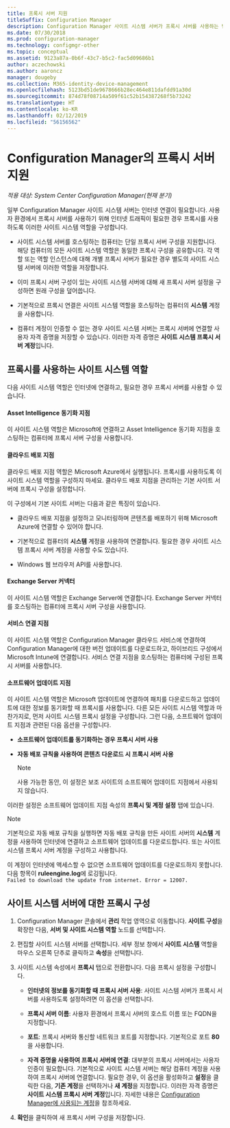 ```yaml
---
title: 프록시 서버 지원
titleSuffix: Configuration Manager
description: Configuration Manager 사이트 시스템 서버가 프록시 서버를 사용하는 방법에 대해 알아봅니다.
ms.date: 07/30/2018
ms.prod: configuration-manager
ms.technology: configmgr-other
ms.topic: conceptual
ms.assetid: 9123a87a-0b6f-43c7-b5c2-fac5d09686b1
author: aczechowski
ms.author: aaroncz
manager: dougeby
ms.collection: M365-identity-device-management
ms.openlocfilehash: 5123bd51de9678666b28ec464e811dafdd91a30d
ms.sourcegitcommit: 874d78f08714a509f61c52b154387268f5b73242
ms.translationtype: HT
ms.contentlocale: ko-KR
ms.lasthandoff: 02/12/2019
ms.locfileid: "56156562"
---
```

# <a name="proxy-server-support-in-configuration-manager"></a>Configuration Manager의 프록시 서버 지원

*적용 대상: System Center Configuration Manager(현재 분기)*

일부 Configuration Manager 사이트 시스템 서버는 인터넷 연결이 필요합니다. 사용자 환경에서 프록시 서버를 사용하기 위해 인터넷 트래픽이 필요한 경우 프록시를 사용하도록 이러한 사이트 시스템 역할을 구성합니다.  

-   사이트 시스템 서버를 호스팅하는 컴퓨터는 단일 프록시 서버 구성을 지원합니다. 해당 컴퓨터의 모든 사이트 시스템 역할은 동일한 프록시 구성을 공유합니다. 각 역할 또는 역할 인스턴스에 대해 개별 프록시 서버가 필요한 경우 별도의 사이트 시스템 서버에 이러한 역할을 저장합니다.  

-   이미 프록시 서버 구성이 있는 사이트 시스템 서버에 대해 새 프록시 서버 설정을 구성하면 원래 구성을 덮어씁니다.  

-   기본적으로 프록시 연결은 사이트 시스템 역할을 호스팅하는 컴퓨터의 **시스템** 계정을 사용합니다.  

-   컴퓨터 계정이 인증할 수 없는 경우 사이트 시스템 서버는 프록시 서버에 연결할 사용자 자격 증명을 저장할 수 있습니다. 이러한 자격 증명은 **사이트 시스템 프록시 서버 계정**입니다.  



## <a name="site-system-roles-that-use-a-proxy"></a>프록시를 사용하는 사이트 시스템 역할

다음 사이트 시스템 역할은 인터넷에 연결하고, 필요한 경우 프록시 서버를 사용할 수 있습니다.  


#### <a name="asset-intelligence-synchronization-point"></a>Asset Intelligence 동기화 지점
이 사이트 시스템 역할은 Microsoft에 연결하고 Asset Intelligence 동기화 지점을 호스팅하는 컴퓨터에 프록시 서버 구성을 사용합니다.  


#### <a name="cloud-distribution-point"></a>클라우드 배포 지점
클라우드 배포 지점 역할은 Microsoft Azure에서 실행됩니다. 프록시를 사용하도록 이 사이트 시스템 역할을 구성하지 마세요. 클라우드 배포 지점을 관리하는 기본 사이트 서버에 프록시 구성을 설정합니다.  

이 구성에서 기본 사이트 서버는 다음과 같은 특징이 있습니다.  

-   클라우드 배포 지점을 설정하고 모니터링하며 콘텐츠를 배포하기 위해 Microsoft Azure에 연결할 수 있어야 합니다.  

-   기본적으로 컴퓨터의 **시스템** 계정을 사용하여 연결합니다. 필요한 경우 사이트 시스템 프록시 서버 계정을 사용할 수도 있습니다.  

-   Windows 웹 브라우저 API를 사용합니다.  


#### <a name="exchange-server-connector"></a>Exchange Server 커넥터
이 사이트 시스템 역할은 Exchange Server에 연결합니다. Exchange Server 커넥터를 호스팅하는 컴퓨터에 프록시 서버 구성을 사용합니다.  


#### <a name="service-connection-point"></a>서비스 연결 지점
이 사이트 시스템 역할은 Configuration Manager 클라우드 서비스에 연결하여 Configuration Manager에 대한 버전 업데이트를 다운로드하고, 하이브리드 구성에서 Microsoft Intune에 연결합니다. 서비스 연결 지점을 호스팅하는 컴퓨터에 구성된 프록시 서버를 사용합니다.  


#### <a name="software-update-point"></a>소프트웨어 업데이트 지점
이 사이트 시스템 역할은 Microsoft 업데이트에 연결하여 패치를 다운로드하고 업데이트에 대한 정보를 동기화할 때 프록시를 사용합니다. 다른 모든 사이트 시스템 역할과 마찬가지로, 먼저 사이트 시스템 프록시 설정을 구성합니다. 그런 다음, 소프트웨어 업데이트 지점과 관련된 다음 옵션을 구성합니다.  

-   **소프트웨어 업데이트를 동기화하는 경우 프록시 서버 사용**  

-   **자동 배포 규칙을 사용하여 콘텐츠 다운로드 시 프록시 서버 사용**  

    > [!Note]  
    > 사용 가능한 동안, 이 설정은 보조 사이트의 소프트웨어 업데이트 지점에서 사용되지 않습니다.  

이러한 설정은 소프트웨어 업데이트 지점 속성의 **프록시 및 계정 설정** 탭에 있습니다.  

> [!NOTE]  
>  기본적으로 자동 배포 규칙을 실행하면 자동 배포 규칙을 만든 사이트 서버의 **시스템** 계정을 사용하여 인터넷에 연결하고 소프트웨어 업데이트를 다운로드합니다. 또는 사이트 시스템 프록시 서버 계정을 구성하고 사용합니다. 
>   
>  이 계정이 인터넷에 액세스할 수 없으면 소프트웨어 업데이트를 다운로드하지 못합니다. 다음 항목이 **ruleengine.log**에 로깅됩니다.  
> `Failed to download the update from internet. Error = 12007.`  



## <a name="configure-the-proxy-for-a-site-system-server"></a>사이트 시스템 서버에 대한 프록시 구성  

1.  Configuration Manager 콘솔에서 **관리** 작업 영역으로 이동합니다. **사이트 구성**을 확장한 다음, **서버 및 사이트 시스템 역할** 노드를 선택합니다.  

2.  편집할 사이트 시스템 서버를 선택합니다. 세부 정보 창에서 **사이트 시스템** 역할을 마우스 오른쪽 단추로 클릭하고 **속성**을 선택합니다.  

3.  사이트 시스템 속성에서 **프록시** 탭으로 전환합니다. 다음 프록시 설정을 구성합니다.  

    - **인터넷의 정보를 동기화할 때 프록시 서버 사용**: 사이트 시스템 서버가 프록시 서버를 사용하도록 설정하려면 이 옵션을 선택합니다.  

    - **프록시 서버 이름**: 사용자 환경에서 프록시 서버의 호스트 이름 또는 FQDN을 지정합니다.  

    - **포트**: 프록시 서버와 통신할 네트워크 포트를 지정합니다. 기본적으로 포트 **80**을 사용합니다.  

    - **자격 증명을 사용하여 프록시 서버에 연결**: 대부분의 프록시 서버에서는 사용자 인증이 필요합니다. 기본적으로 사이트 시스템 서버는 해당 컴퓨터 계정을 사용하여 프록시 서버에 연결합니다. 필요한 경우, 이 옵션을 활성화하고 **설정**을 클릭한 다음, **기존 계정**을 선택하거나 **새 계정**을 지정합니다. 이러한 자격 증명은 **사이트 시스템 프록시 서버 계정**입니다.  자세한 내용은 [Configuration Manager에 사용되는 계정](/sccm/core/plan-design/hierarchy/accounts)을 참조하세요.  

4.  **확인**을 클릭하여 새 프록시 서버 구성을 저장합니다.  
